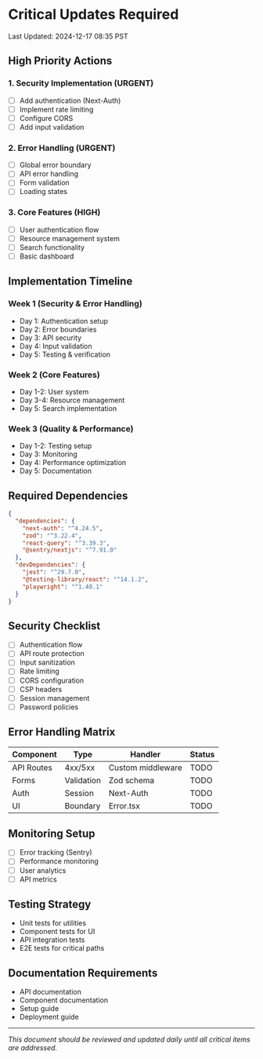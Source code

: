 # Critical Updates Required
Last Updated: 2024-12-17 08:35 PST

## High Priority Actions

### 1. Security Implementation (URGENT)
- [ ] Add authentication (Next-Auth)
- [ ] Implement rate limiting
- [ ] Configure CORS
- [ ] Add input validation

### 2. Error Handling (URGENT)
- [ ] Global error boundary
- [ ] API error handling
- [ ] Form validation
- [ ] Loading states

### 3. Core Features (HIGH)
- [ ] User authentication flow
- [ ] Resource management system
- [ ] Search functionality
- [ ] Basic dashboard

## Implementation Timeline

### Week 1 (Security & Error Handling)
- Day 1: Authentication setup
- Day 2: Error boundaries
- Day 3: API security
- Day 4: Input validation
- Day 5: Testing & verification

### Week 2 (Core Features)
- Day 1-2: User system
- Day 3-4: Resource management
- Day 5: Search implementation

### Week 3 (Quality & Performance)
- Day 1-2: Testing setup
- Day 3: Monitoring
- Day 4: Performance optimization
- Day 5: Documentation

## Required Dependencies
```json
{
  "dependencies": {
    "next-auth": "^4.24.5",
    "zod": "^3.22.4",
    "react-query": "^3.39.3",
    "@sentry/nextjs": "^7.91.0"
  },
  "devDependencies": {
    "jest": "^29.7.0",
    "@testing-library/react": "^14.1.2",
    "playwright": "^1.40.1"
  }
}
```

## Security Checklist
- [ ] Authentication flow
- [ ] API route protection
- [ ] Input sanitization
- [ ] Rate limiting
- [ ] CORS configuration
- [ ] CSP headers
- [ ] Session management
- [ ] Password policies

## Error Handling Matrix
| Component | Type | Handler | Status |
|-----------|------|---------|---------|
| API Routes | 4xx/5xx | Custom middleware | TODO |
| Forms | Validation | Zod schema | TODO |
| Auth | Session | Next-Auth | TODO |
| UI | Boundary | Error.tsx | TODO |

## Monitoring Setup
- [ ] Error tracking (Sentry)
- [ ] Performance monitoring
- [ ] User analytics
- [ ] API metrics

## Testing Strategy
- Unit tests for utilities
- Component tests for UI
- API integration tests
- E2E tests for critical paths

## Documentation Requirements
- API documentation
- Component documentation
- Setup guide
- Deployment guide

---
*This document should be reviewed and updated daily until all critical items are addressed.*
